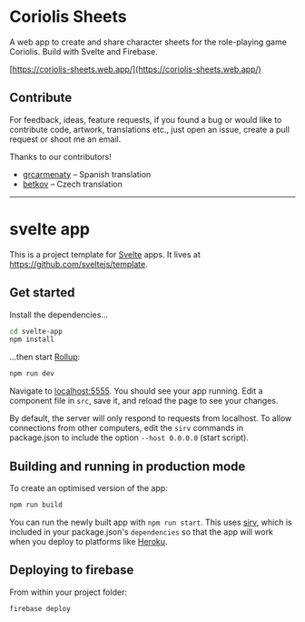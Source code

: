 # Coriolis Sheets

A web app to create and share character sheets for the role-playing game Coriolis. Build with Svelte and Firebase.

[https://coriolis-sheets.web.app/](https://coriolis-sheets.web.app/)

## Contribute

For feedback, ideas, feature requests, if you found a bug or would like to contribute code, artwork, translations etc., just open an issue, create a pull request or shoot me an email.

Thanks to our contributors!

* [grcarmenaty](https://github.com/grcarmenaty) – Spanish translation
* [betkov](https://github.com/betkov) – Czech translation

---

# svelte app

This is a project template for [Svelte](https://svelte.dev) apps. It lives at https://github.com/sveltejs/template.

## Get started

Install the dependencies...

```bash
cd svelte-app
npm install
```

...then start [Rollup](https://rollupjs.org):

```bash
npm run dev
```

Navigate to [localhost:5555](http://localhost:5555). You should see your app running. Edit a component file in `src`, save it, and reload the page to see your changes.

By default, the server will only respond to requests from localhost. To allow connections from other computers, edit the `sirv` commands in package.json to include the option `--host 0.0.0.0` (start script).


## Building and running in production mode

To create an optimised version of the app:

```bash
npm run build
```

You can run the newly built app with `npm run start`. This uses [sirv](https://github.com/lukeed/sirv), which is included in your package.json's `dependencies` so that the app will work when you deploy to platforms like [Heroku](https://heroku.com).

## Deploying to firebase

From within your project folder:

```bash
firebase deploy
```